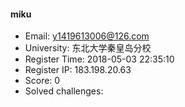 #### miku  

* Email: y1419613006@126.com  
* University: 东北大学秦皇岛分校  
* Register Time: 2018-05-03 22:35:10  
* Register IP: 183.198.20.63  
* Score: 0  
* Solved challenges: 
